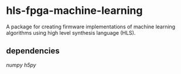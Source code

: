 # hls-fpga-machine-learning

A package for creating firmware implementations of machine learning algorithms using high level synthesis language (HLS).  

## dependencies

*numpy*
*h5py*
